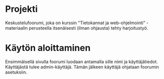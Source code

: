 

# Projekti

Keskustelufoorumi, joka on kurssin "Tietokannat ja web-ohjelmointi" -materiaalin perusteella itsenäisesti (ilman ohjausta) tehty harjoitustyö.

# Käytön aloittaminen

Ensimmäisellä sivulla foorumi luodaan antamalla sille nimi ja käyttäjätiedot. Käyttäjästä tulee admin-käyttäjä. Tämän jälkeen käyttäjä ohjataan foorumin asetuksiin.





